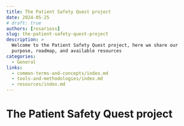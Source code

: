```yaml
---
title: The Patient Safety Quest project
date: 2024-05-25
# draft: true
authors: [rosarioss]
slug: the-patient-safety-quest-project
description: >
  Welcome to the Patient Safety Quest project, here we share our 
  purpose, roadmap, and available resources
categories:
  - General
links:
  - common-terms-and-concepts/index.md
  - tools-and-methodologies/index.md
  - resources/index.md
---
```


# The Patient Safety Quest project